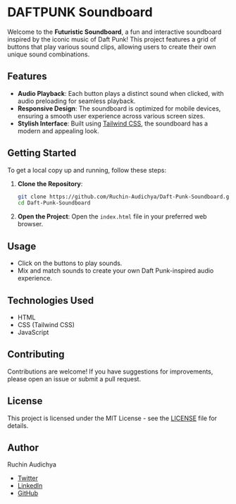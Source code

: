 # DAFTPUNK Soundboard

Welcome to the **Futuristic Soundboard**, a fun and interactive soundboard inspired by the iconic music of Daft Punk! This project features a grid of buttons that play various sound clips, allowing users to create their own unique sound combinations.

## Features

- **Audio Playback**: Each button plays a distinct sound when clicked, with audio preloading for seamless playback.
- **Responsive Design**: The soundboard is optimized for mobile devices, ensuring a smooth user experience across various screen sizes.
- **Stylish Interface**: Built using [Tailwind CSS](https://tailwindcss.com/), the soundboard has a modern and appealing look.

## Getting Started

To get a local copy up and running, follow these steps:

1. **Clone the Repository**:
   ```bash
   git clone https://github.com/Ruchin-Audichya/Daft-Punk-Soundboard.git
   cd Daft-Punk-Soundboard
   ```

2. **Open the Project**: Open the `index.html` file in your preferred web browser.

## Usage

- Click on the buttons to play sounds.
- Mix and match sounds to create your own Daft Punk-inspired audio experience.

## Technologies Used

- HTML
- CSS (Tailwind CSS)
- JavaScript

## Contributing

Contributions are welcome! If you have suggestions for improvements, please open an issue or submit a pull request.

## License

This project is licensed under the MIT License - see the [LICENSE](LICENSE) file for details.

## Author

Ruchin Audichya
- [Twitter](https://twitter.com/Ruchin268)
- [LinkedIn](https://www.linkedin.com/in/ruchinau/)
- [GitHub](https://github.com/Ruchin-Audichya)

